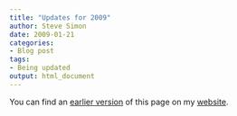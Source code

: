 ```yaml
---
title: "Updates for 2009"
author: Steve Simon
date: 2009-01-21
categories:
- Blog post
tags:
- Being updated
output: html_document
---
```


You can find an [earlier version][sim1] of this page on my [website][sim2].

[sim1]: http://www.pmean.com/09/Updates2009.html
[sim2]: http://www.pmean.com
